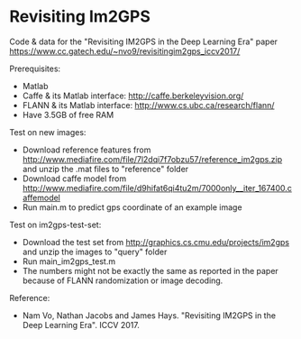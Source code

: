 # Revisiting Im2GPS

Code & data for the "Revisiting IM2GPS in the Deep Learning Era" paper
https://www.cc.gatech.edu/~nvo9/revisitingim2gps_iccv2017/

Prerequisites:
- Matlab
- Caffe & its Matlab interface: http://caffe.berkeleyvision.org/
- FLANN & its Matlab interface: http://www.cs.ubc.ca/research/flann/
- Have 3.5GB of free RAM

Test on new images:
- Download reference features from http://www.mediafire.com/file/7l2dqi7f7obzu57/reference_im2gps.zip and unzip the .mat files to "reference" folder
- Download caffe model from http://www.mediafire.com/file/d9hifat6qi4tu2m/7000only__iter_167400.caffemodel
- Run main.m to predict gps coordinate of an example image

Test on im2gps-test-set:
- Download the test set from http://graphics.cs.cmu.edu/projects/im2gps and unzip the images to "query" folder
- Run main_im2gps_test.m
- The numbers might not be exactly the same as reported in the paper because of FLANN randomization or image decoding.

Reference:
- Nam Vo, Nathan Jacobs and James Hays. "Revisiting IM2GPS in the Deep Learning Era". ICCV 2017.

















